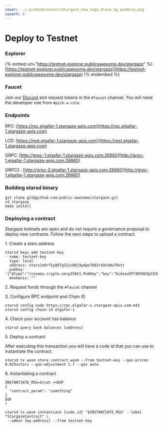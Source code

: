 ```yaml
---
cover: ../.gitbook/assets/Stargaze_new_logo_black_bg_padding.png
coverY: 0
---
```


# Deploy to Testnet

### Explorer

{% embed url="https://testnet-explorer.publicawesome.dev/stargaze" %}
[https://testnet-explorer.publicawesome.dev/stargaze](https://testnet-explorer.publicawesome.dev/stargaze)
{% endembed %}

### Faucet

Join our [Discord](https://discord.gg/stargaze) and request tokens in the `#faucet` channel. You will need the developer role from `#pick-a-role`.

### Endpoints

RPC: [https://rpc.elgafar-1.stargaze-apis.com](https://rpc.elgafar-1.stargaze-apis.com)

LCD: [https://rest.elgafar-1.stargaze-apis.com](https://rest.elgafar-1.stargaze-apis.com)

GRPC: [http://grpc-1.elgafar-1.stargaze-apis.com:26660](http://grpc-1.elgafar-1.stargaze-apis.com:26660)

GRPC2 : [http://grpc-2.elgafar-1.stargaze-apis.com:26660](http://grpc-1.elgafar-1.stargaze-apis.com:26660)

### Building starsd binary

```shell
git clone git@github.com:public-awesome/stargaze.git
cd stargaze
make install
```

### Deploying a contract&#x20;

Stargaze testnets are open and do not require a governance proposal to deploy new contracts. Follow the next steps to upload a contract.



1\. Create a stars address

```shell
starsd keys add testnet-key
- name: testnet-key
  type: local
  address: stars1e9rf2y807g32jv88j9ydpe7082rk9ck8w79xtz
  pubkey: '{"@type":"/cosmos.crypto.secp256k1.PubKey","key":"Aidseu5Pl9DYHGZpCE2CkqLckQ6KSgC5IJvLL1yc+lpo"}'
  mnemonic: ""
```

2\. Request funds through the `#faucet` channel

3\. Configure RPC endpoint and Chain ID

```shell
starsd config node https://rpc.elgafar-1.stargaze-apis.com:443
starsd config chain-id elgafar-1
```

4\. Check your account has balance

```shell
starsd query bank balances [address]
```

5\. Deploy a contract

After executing this transaction you will have a code id that you can use to instantiate the contract.

```shell
starsd tx wasm store contract.wasm --from testnet-key --gas-prices 0.025ustars --gas-adjustment 1.7 --gas auto
```

6\. Instantiating a contract

```shell
INSTANTIATE_MSG=$(cat <<EOF
{
  "contract_param": "something"
}
EOF
)

starsd tx wasm instantiate [code_id] "$INSTANTIATE_MSG" --label "StargazeContract" \
 --admin [my-address] --from testnet-key 

```

